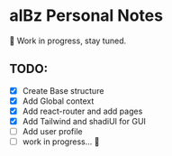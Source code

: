 # alBz Personal Notes

🚀 Work in progress, stay tuned.


## TODO: 
- [x] Create Base structure
- [x] Add Global context 
- [x] Add react-router and add pages 
- [x] Add Tailwind and shadiUI for GUI
- [ ] Add user profile
- [ ]  work in progress... 🚀